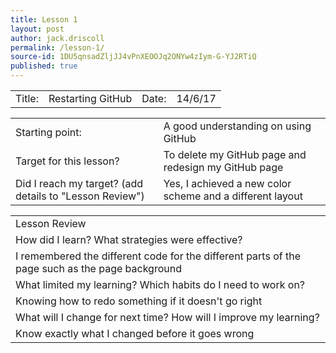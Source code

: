 ```yaml
---
title: Lesson 1
layout: post
author: jack.driscoll
permalink: /lesson-1/
source-id: 1DU5qnsadZljJJ4vPnXEOOJq2ONYw4zIym-G-YJ2RTiQ
published: true
---
```

<table>
  <tr>
    <td>Title:  </td>
    <td>Restarting GitHub</td>
    <td> Date:  </td>
    <td>14/6/17</td>
  </tr>
</table>


<table>
  <tr>
    <td>Starting point:</td>
    <td>A good understanding on using GitHub</td>
  </tr>
  <tr>
    <td>Target for this lesson?</td>
    <td>To delete my GitHub page and redesign my GitHub page</td>
  </tr>
  <tr>
    <td>Did I reach my target? 
(add details to "Lesson Review")</td>
    <td>Yes, I achieved a new color scheme and a different layout</td>
  </tr>
</table>


<table>
  <tr>
    <td>Lesson Review</td>
  </tr>
  <tr>
    <td>How did I learn? What strategies were effective? </td>
  </tr>
  <tr>
    <td>I remembered the different code for the different parts of the page such as the page background</td>
  </tr>
  <tr>
    <td>What limited my learning? Which habits do I need to work on? </td>
  </tr>
  <tr>
    <td>Knowing how to redo something if it doesn't go right</td>
  </tr>
  <tr>
    <td>What will I change for next time? How will I improve my learning?</td>
  </tr>
  <tr>
    <td>Know exactly what I changed before it goes wrong</td>
  </tr>
</table>


